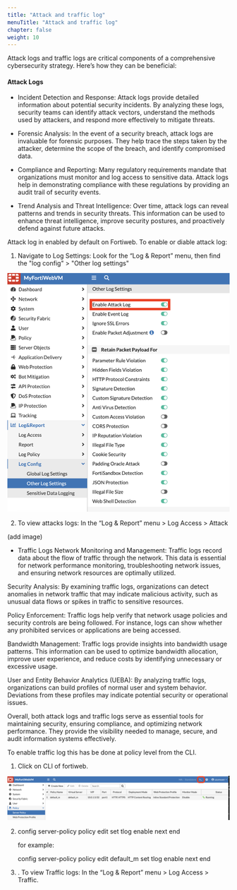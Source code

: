 ```yaml
---
title: "Attack and traffic log"
menuTitle: "Attack and traffic log"
chapter: false
weight: 10
---
```



Attack logs and traffic logs are critical components of a comprehensive cybersecurity strategy. Here’s how they can be beneficial:

#### Attack Logs

- Incident Detection and Response: Attack logs provide detailed information about potential security incidents. By analyzing these logs, security teams can identify attack vectors, understand the methods used by attackers, and respond more effectively to mitigate threats.

- Forensic Analysis: In the event of a security breach, attack logs are invaluable for forensic purposes. They help trace the steps taken by the attacker, determine the scope of the breach, and identify compromised data.

- Compliance and Reporting: Many regulatory requirements mandate that organizations must monitor and log access to sensitive data. Attack logs help in demonstrating compliance with these regulations by providing an audit trail of security events.

- Trend Analysis and Threat Intelligence: Over time, attack logs can reveal patterns and trends in security threats. This information can be used to enhance threat intelligence, improve security postures, and proactively defend against future attacks.

Attack log in enabled by default on Fortiweb. To enable or diable attack log:

1. Navigate to Log Settings: Look for the “Log & Report” menu, then find the "log config" > "Other log settings"

![imageattack](logsettings.png)

2. To view attacks logs: In the “Log & Report” menu > Log Access > Attack

(add image)


- Traffic Logs
Network Monitoring and Management: Traffic logs record data about the flow of traffic through the network. This data is essential for network performance monitoring, troubleshooting network issues, and ensuring network resources are optimally utilized.

Security Analysis: By examining traffic logs, organizations can detect anomalies in network traffic that may indicate malicious activity, such as unusual data flows or spikes in traffic to sensitive resources.

Policy Enforcement: Traffic logs help verify that network usage policies and security controls are being followed. For instance, logs can show whether any prohibited services or applications are being accessed.

Bandwidth Management: Traffic logs provide insights into bandwidth usage patterns. This information can be used to optimize bandwidth allocation, improve user experience, and reduce costs by identifying unnecessary or excessive usage.

User and Entity Behavior Analytics (UEBA): By analyzing traffic logs, organizations can build profiles of normal user and system behavior. Deviations from these profiles may indicate potential security or operational issues.

Overall, both attack logs and traffic logs serve as essential tools for maintaining security, ensuring compliance, and optimizing network performance. They provide the visibility needed to manage, secure, and audit information systems effectively.

To enable traffic log this has be done at policy level from the CLI.

1. Click on CLI of fortiweb. 

![cli](cli.png)

2. config server-policy policy
   edit <policy to enable traffic log>
   set tlog enable
   next
   end

   for example:

   config server-policy policy
   edit default_m
   set tlog enable
   next 
   end

3. . To view Traffic logs: In the “Log & Report” menu > Log Access > Traffic. 